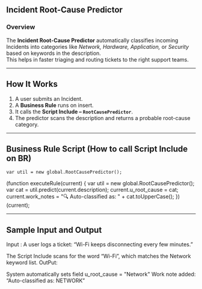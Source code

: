 ## Incident Root-Cause Predictor

### Overview
The **Incident Root-Cause Predictor** automatically classifies incoming Incidents into categories like *Network, Hardware, Application,* or *Security* based on keywords in the description.  
This helps in faster triaging and routing tickets to the right support teams.

---

## How It Works
1. A user submits an Incident.
2. A **Business Rule** runs on insert.
3. It calls the **Script Include – `RootCausePredictor`**.
4. The predictor scans the description and returns a probable root-cause category.

---
## Business Rule Script (How to call Script Include on BR)
    var util = new global.RootCausePredictor();
    
(function executeRule(current) {
    var util = new global.RootCausePredictor();
    var cat = util.predict(current.description);
    current.u_root_cause = cat;
    current.work_notes = "🔍 Auto-classified as: " + cat.toUpperCase();
})(current);

--------------
## Sample Input and Output
Input : A user logs a ticket:
“Wi-Fi keeps disconnecting every few minutes.”

The Script Include scans for the word “Wi-Fi”, which matches the Network keyword list.
OutPut: 

System automatically sets field u_root_cause = "Network"
Work note added: “Auto-classified as: NETWORK”
